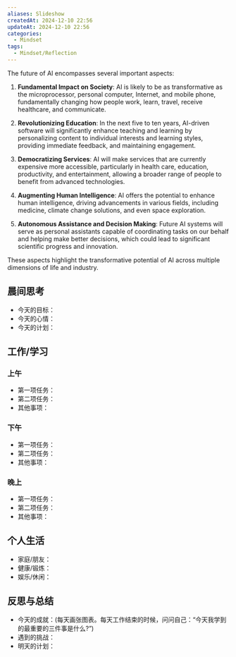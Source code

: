 ```yaml
---
aliases: Slideshow
createdAt: 2024-12-10 22:56
updateAt: 2024-12-10 22:56
categories:
  - Mindset
tags:
  - Mindset/Reflection
---
```



The future of AI encompasses several important aspects:

1. **Fundamental Impact on Society**: AI is likely to be as transformative as the microprocessor, personal computer, Internet, and mobile phone, fundamentally changing how people work, learn, travel, receive healthcare, and communicate.

2. **Revolutionizing Education**: In the next five to ten years, AI-driven software will significantly enhance teaching and learning by personalizing content to individual interests and learning styles, providing immediate feedback, and maintaining engagement.

3. **Democratizing Services**: AI will make services that are currently expensive more accessible, particularly in health care, education, productivity, and entertainment, allowing a broader range of people to benefit from advanced technologies.

4. **Augmenting Human Intelligence**: AI offers the potential to enhance human intelligence, driving advancements in various fields, including medicine, climate change solutions, and even space exploration.

5. **Autonomous Assistance and Decision Making**: Future AI systems will serve as personal assistants capable of coordinating tasks on our behalf and helping make better decisions, which could lead to significant scientific progress and innovation.

These aspects highlight the transformative potential of AI across multiple dimensions of life and industry.

## 晨间思考

- 今天的目标：
- 今天的心情：
- 今天的计划：

## 工作/学习

### 上午

- 第一项任务：
- 第二项任务：
- 其他事项：

### 下午

- 第一项任务：
- 第二项任务：
- 其他事项：

### 晚上

- 第一项任务：
- 第二项任务：
- 其他事项：

## 个人生活

- 家庭/朋友：
- 健康/锻炼：
- 娱乐/休闲：

## 反思与总结

- 今天的成就：(每天画张图表。每天工作结束的时候，问问自己：“今天我学到的最重要的三件事是什么?”)
- 遇到的挑战：
- 明天的计划：
